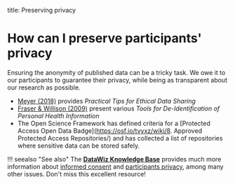 title: Preserving privacy

# How can I preserve participants' privacy

Ensuring the anonymity of published data can be a tricky task. We owe it to our participants to guarantee their privacy, while being as transparent about our research as possible.

* [Meyer (2018)](http://journals.sagepub.com/doi/full/10.1177/2515245917747656) provides _Practical Tips for Ethical Data Sharing_
* [Fraser & Willison (2009)](http://www.ehealthinformation.ca/wp-content/uploads/2014/08/2009-Tools-for-De-Identification-of-Personal-Health.pdf) present various _Tools for De-Identification of Personal Health Information_
* The Open Science Framework has defined criteria for a [Protected Access Open Data Badge](https://osf.io/tvyxz/wiki/8. Approved Protected Access Repositories/) and has collected a list of repositories where sensitive data can be stored safely.

!!! seealso "See also"
    The [**DataWiz Knowledge Base**](https://datawizkb.leibniz-psychology.org) provides much more information about [informed consent](https://datawizkb.leibniz-psychology.org/index.php/before-my-project-starts/informed-consent/) and [participants privacy](https://datawizkb.leibniz-psychology.org/index.php/before-my-project-starts/what-should-i-know-about-privacy/), among many other issues. Don't miss this excellent resource!
